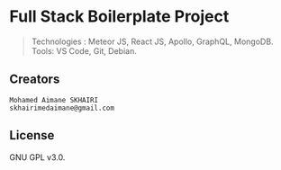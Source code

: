 # Full Stack Boilerplate Project

  > Technologies : Meteor JS, React JS, Apollo, GraphQL, MongoDB.
  > Tools: VS Code, Git, Debian.

## Creators

    Mohamed Aimane SKHAIRI
    skhairimedaimane@gmail.com

## License

GNU GPL v3.0.
